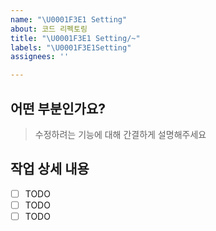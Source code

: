 ```yaml
---
name: "\U0001F3E1 Setting"
about: 코드 리펙토링
title: "\U0001F3E1 Setting/~"
labels: "\U0001F3E1Setting"
assignees: ''

---
```


## 어떤 부분인가요?

> 수정하려는 기능에 대해 간결하게 설명해주세요

## 작업 상세 내용

- [ ] TODO
- [ ] TODO
- [ ] TODO
